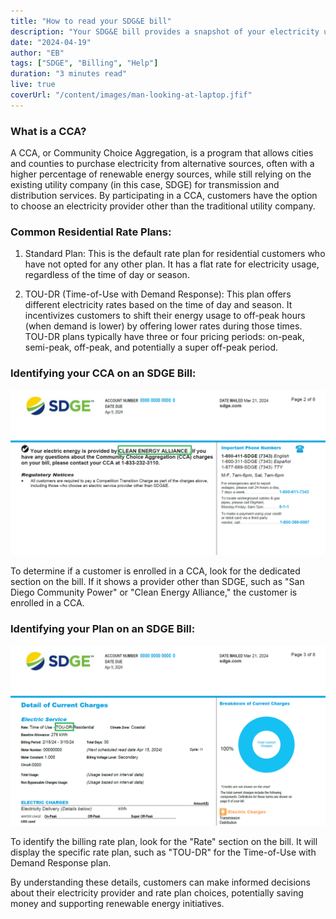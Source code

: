 ```yaml
---
title: "How to read your SDG&E bill"
description: "Your SDG&E bill provides a snapshot of your electricity use and costs every month. It's easier to track and control your energy costs once you know where to look. Here is a sample bill to point you in the right direction."
date: "2024-04-19"
author: "EB"
tags: ["SDGE", "Billing", "Help"]
duration: "3 minutes read"
live: true
coverUrl: "/content/images/man-looking-at-laptop.jfif"
---
```


### What is a CCA?

A CCA, or Community Choice Aggregation, is a program that allows cities and counties to purchase electricity from alternative sources, often with a higher percentage of renewable energy sources, while still relying on the existing utility company (in this case, SDGE) for transmission and distribution services. By participating in a CCA, customers have the option to choose an electricity provider other than the traditional utility company.

### Common Residential Rate Plans:

1. Standard Plan: This is the default rate plan for residential customers who have not opted for any other plan. It has a flat rate for electricity usage, regardless of the time of day or season.

2. TOU-DR (Time-of-Use with Demand Response): This plan offers different electricity rates based on the time of day and season. It incentivizes customers to shift their energy usage to off-peak hours (when demand is lower) by offering lower rates during those times. TOU-DR plans typically have three or four pricing periods: on-peak, semi-peak, off-peak, and potentially a super off-peak period.

### Identifying your CCA on an SDGE Bill:

![SDGE Bill CCA](/content/images/sdge-bill-cca.png)

To determine if a customer is enrolled in a CCA, look for the dedicated section on the bill. If it shows a provider other than SDGE, such as "San Diego Community Power" or "Clean Energy Alliance," the customer is enrolled in a CCA.

### Identifying your Plan on an SDGE Bill:

![SDGE Bill TOU-DR](/content/images/sdge-bill-tou.png)

To identify the billing rate plan, look for the "Rate" section on the bill. It will display the specific rate plan, such as "TOU-DR" for the Time-of-Use with Demand Response plan.

By understanding these details, customers can make informed decisions about their electricity provider and rate plan choices, potentially saving money and supporting renewable energy initiatives. 